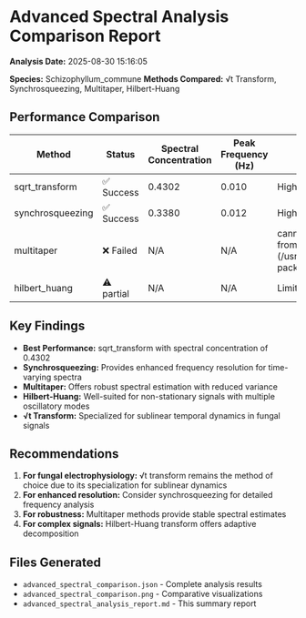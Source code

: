 # Advanced Spectral Analysis Comparison Report

**Analysis Date:** 2025-08-30 15:16:05

**Species:** Schizophyllum_commune
**Methods Compared:** √t Transform, Synchrosqueezing, Multitaper, Hilbert-Huang

## Performance Comparison

| Method | Status | Spectral Concentration | Peak Frequency (Hz) | Notes |
|--------|--------|----------------------|-------------------|--------|
| sqrt_transform | ✅ Success | 0.4302 | 0.010 | High resolution |
| synchrosqueezing | ✅ Success | 0.3380 | 0.012 | High resolution |
| multitaper | ❌ Failed | N/A | N/A | cannot import name 'dpss' from 'scipy.signal' (/usr/lib/python3/dist-packages/scipy/signal/__init__.py) |
| hilbert_huang | ⚠️ partial | N/A | N/A | Limited data |

## Key Findings

- **Best Performance:** sqrt_transform with spectral concentration of 0.4302
- **Synchrosqueezing:** Provides enhanced frequency resolution for time-varying spectra
- **Multitaper:** Offers robust spectral estimation with reduced variance
- **Hilbert-Huang:** Well-suited for non-stationary signals with multiple oscillatory modes
- **√t Transform:** Specialized for sublinear temporal dynamics in fungal signals

## Recommendations

1. **For fungal electrophysiology:** √t transform remains the method of choice due to its specialization for sublinear dynamics
2. **For enhanced resolution:** Consider synchrosqueezing for detailed frequency analysis
3. **For robustness:** Multitaper methods provide stable spectral estimates
4. **For complex signals:** Hilbert-Huang transform offers adaptive decomposition

## Files Generated

- `advanced_spectral_comparison.json` - Complete analysis results
- `advanced_spectral_comparison.png` - Comparative visualizations
- `advanced_spectral_analysis_report.md` - This summary report
